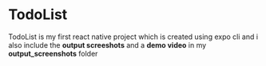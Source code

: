 # TodoList

TodoList is my first react native project which is created using expo cli and i also include the **output screeshots** and a **demo video** in my **output_screenshots** folder
